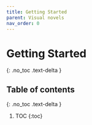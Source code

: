 ```yaml
---
title: Getting Started
parent: Visual novels
nav_order: 0
---
```


# Getting Started
{: .no_toc .text-delta }

## Table of contents
{: .no_toc .text-delta }

1. TOC
{:toc}
